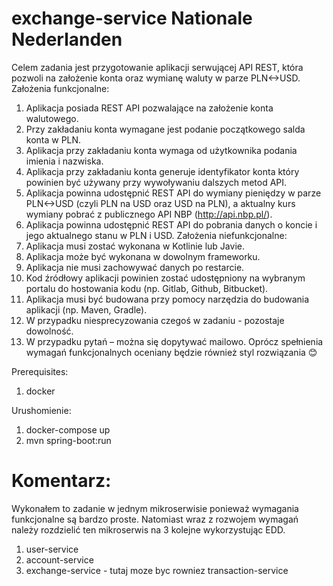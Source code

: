 # exchange-service Nationale Nederlanden

Celem zadania jest przygotowanie aplikacji serwującej API REST, która pozwoli na założenie konta oraz wymianę waluty w parze PLN<->USD.
Założenia funkcjonalne:
1. Aplikacja posiada REST API pozwalające na założenie konta walutowego.
2. Przy zakładaniu konta wymagane jest podanie początkowego salda konta w PLN.
3. Aplikacja przy zakładaniu konta wymaga od użytkownika podania imienia i nazwiska.
4. Aplikacja przy zakładaniu konta generuje identyfikator konta który powinien być używany przy wywoływaniu dalszych metod API.
5. Aplikacja powinna udostępnić REST API do wymiany pieniędzy w parze PLN<->USD (czyli PLN na USD oraz USD na PLN), a aktualny kurs wymiany pobrać z publicznego API NBP (http://api.nbp.pl/).
6. Aplikacja powinna udostępnić REST API do pobrania danych o koncie i jego aktualnego stanu w PLN i USD.
Założenia niefunkcjonalne:
1. Aplikacja musi zostać wykonana w Kotlinie lub Javie.
2. Aplikacja może być wykonana w dowolnym frameworku.
3. Aplikacja nie musi zachowywać danych po restarcie.
4. Kod źródłowy aplikacji powinien zostać udostępniony na wybranym portalu do hostowania kodu (np. Gitlab, Github, Bitbucket).
5. Aplikacja musi być budowana przy pomocy narzędzia do budowania aplikacji (np. Maven, Gradle).
6. W przypadku niesprecyzowania czegoś w zadaniu - pozostaje dowolność.
7. W przypadku pytań – można się dopytywać mailowo.
Oprócz spełnienia wymagań funkcjonalnych oceniany będzie również styl rozwiązania 😊

Prerequisites:

1. docker

Urushomienie:

1. docker-compose up
2. mvn spring-boot:run


# Komentarz: 

Wykonałem to zadanie w jednym mikroserwisie ponieważ wymagania funkcjonalne są bardzo proste. 
Natomiast wraz z rozwojem wymagań należy rozdzielić ten mikroserwis na 3 kolejne 
wykorzystując EDD. 
1. user-service
2. account-service
3. exchange-service - tutaj moze byc rowniez transaction-service 
